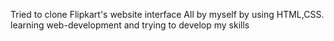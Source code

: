 Tried to clone Flipkart's website interface All by myself by using HTML,CSS.<br>
learning web-development and trying to develop my skills <br>

